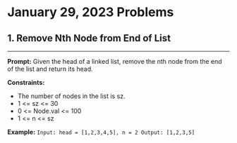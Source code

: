 # January 29, 2023 Problems

## 1. Remove Nth Node from End of List 

---
**Prompt:** Given the head of a linked list, remove the nth node from the end of the list and return its head.

**Constraints:**
- The number of nodes in the list is sz. 
- 1 <= sz <= 30 
- 0 <= Node.val <= 100 
- 1 <= n <= sz

**Example:**
`Input: head = [1,2,3,4,5], n = 2
Output: [1,2,3,5]`

